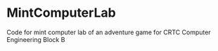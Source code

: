 # MintComputerLab
Code for mint computer lab of an adventure game for CRTC Computer Engineering Block B
